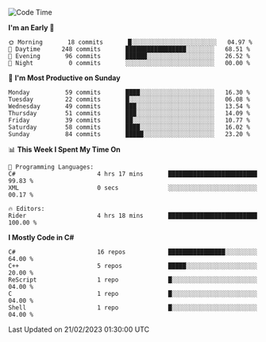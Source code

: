 <!--START_SECTION:waka-->
![Code Time](http://img.shields.io/badge/Code%20Time-940%20hrs%2032%20mins-blue)

**I'm an Early 🐤** 

```text
🌞 Morning       18 commits       █░░░░░░░░░░░░░░░░░░░░░░░░   04.97 % 
🌆 Daytime      248 commits       █████████████████░░░░░░░░   68.51 % 
🌃 Evening       96 commits       ██████░░░░░░░░░░░░░░░░░░░   26.52 % 
🌙 Night          0 commits       ░░░░░░░░░░░░░░░░░░░░░░░░░   00.00 % 

```
📅 **I'm Most Productive on Sunday** 

```text
Monday          59 commits       ████░░░░░░░░░░░░░░░░░░░░░   16.30 % 
Tuesday         22 commits       █░░░░░░░░░░░░░░░░░░░░░░░░   06.08 % 
Wednesday       49 commits       ███░░░░░░░░░░░░░░░░░░░░░░   13.54 % 
Thursday        51 commits       ███░░░░░░░░░░░░░░░░░░░░░░   14.09 % 
Friday          39 commits       ██░░░░░░░░░░░░░░░░░░░░░░░   10.77 % 
Saturday        58 commits       ████░░░░░░░░░░░░░░░░░░░░░   16.02 % 
Sunday          84 commits       █████░░░░░░░░░░░░░░░░░░░░   23.20 % 

```


📊 **This Week I Spent My Time On** 

```text
💬 Programming Languages: 
C#                       4 hrs 17 mins       █████████████████████████   99.83 % 
XML                      0 secs              ░░░░░░░░░░░░░░░░░░░░░░░░░   00.17 % 

🔥 Editors: 
Rider                    4 hrs 18 mins       █████████████████████████   100.00 % 

```

**I Mostly Code in C#** 

```text
C#                       16 repos            ████████████████░░░░░░░░░   64.00 % 
C++                      5 repos             █████░░░░░░░░░░░░░░░░░░░░   20.00 % 
ReScript                 1 repo              █░░░░░░░░░░░░░░░░░░░░░░░░   04.00 % 
C                        1 repo              █░░░░░░░░░░░░░░░░░░░░░░░░   04.00 % 
Shell                    1 repo              █░░░░░░░░░░░░░░░░░░░░░░░░   04.00 % 

```



 Last Updated on 21/02/2023 01:30:00 UTC
<!--END_SECTION:waka-->
